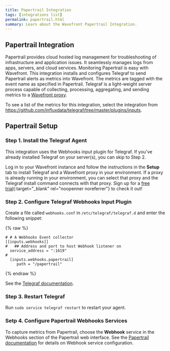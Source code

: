```yaml
---
title: Papertrail Integration
tags: [integrations list]
permalink: papertrail.html
summary: Learn about the Wavefront Papertrail Integration.
---
```

## Papertrail Integration

Papertrail provides cloud hosted log management for troubleshooting of infrastructure and application issues. It seamlessly manages logs from apps, servers, and cloud services. Monitoring Papertrail is easy with Wavefront. This integration installs and configures Telegraf to send Papertrail alerts as metrics into Wavefront. The metrics are tagged with the event name as specified in Papertrail.
Telegraf is a light-weight server process capable of collecting, processing, aggregating, and sending metrics to a [Wavefront proxy](https://docs.wavefront.com/proxies.html).


To see a list of the metrics for this integration, select the integration from <https://github.com/influxdata/telegraf/tree/master/plugins/inputs>.
## Papertrail Setup



### Step 1. Install the Telegraf Agent

This integration uses the Webhooks input plugin for Telegraf. If you've already installed Telegraf on your server(s), you can skip to Step 2.

Log in to your Wavefront instance and follow the instructions in the **Setup** tab to install Telegraf and a Wavefront proxy in your environment. If a proxy is already running in your environment, you can select that proxy and the Telegraf install command connects with that proxy. Sign up for a [free trial](http://wavefront.com/sign-up/?utm_source=docs.vmware.com&utm_medium=referral&utm_campaign=docs-front-page){:target="_blank" rel="noopenner noreferrer"} to check it out!

### Step 2. Configure Telegraf Webhooks Input Plugin

Create a file called `webhooks.conf` in `/etc/telegraf/telegraf.d` and enter the following snippet:

{% raw %}
```
# # A Webhooks Event collector
[[inputs.webhooks]]
#   ## Address and port to host Webhook listener on
  service_address = ":1619"
#
  [inputs.webhooks.papertrail]
     path = "/papertrail"

```
{% endraw %}

See the [Telegraf documentation](https://github.com/influxdata/telegraf/tree/master/plugins/inputs/webhooks).


### Step 3. Restart Telegraf

Run `sudo service telegraf restart` to restart your agent.

### Setp 4. Configure Papertrail Webhooks Services

To capture metrics from Papertrail, choose the **Webhook** service in the Webhooks section of the Papertrail web interface.
See the [Papertrail documentation](https://help.papertrailapp.com/kb/how-it-works/web-hooks/#webhooks-operated-by-papertrail) for details on Webhook service configuration.


